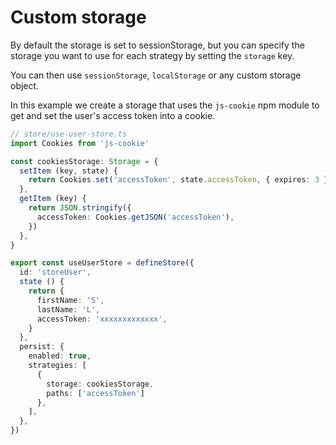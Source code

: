 # Custom storage

By default the storage is set to sessionStorage, but you can specify the storage you want to use for each strategy by setting the `storage` key.

You can then use `sessionStorage`, `localStorage` or any custom storage object.

In this example we create a storage that uses the `js-cookie` npm module to get and set the user's access token into a cookie.

```typescript
// store/use-user-store.ts
import Cookies from 'js-cookie'

const cookiesStorage: Storage = {
  setItem (key, state) {
    return Cookies.set('accessToken', state.accessToken, { expires: 3 })
  },
  getItem (key) {
    return JSON.stringify({
      accessToken: Cookies.getJSON('accessToken'),
    })
  },
}

export const useUserStore = defineStore({
  id: 'storeUser',
  state () {
    return {
      firstName: 'S',
      lastName: 'L',
      accessToken: 'xxxxxxxxxxxxx',
    }
  },
  persist: {
    enabled: true,
    strategies: [
      {
        storage: cookiesStorage,
        paths: ['accessToken']
      },
    ],
  },
})
```
